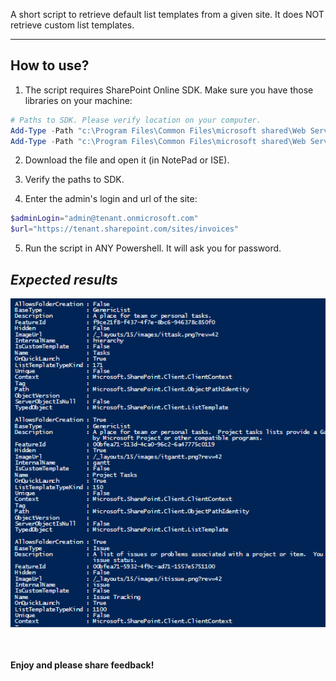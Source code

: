 A short script to retrieve default list templates from a given site. It does NOT retrieve custom list templates.

<hr>

## **How to use?**

1. The script requires SharePoint Online SDK. Make sure you have those libraries on your machine:

```PowerShell
# Paths to SDK. Please verify location on your computer. 
Add-Type -Path "c:\Program Files\Common Files\microsoft shared\Web Server Extensions\16\ISAPI\Microsoft.SharePoint.Client.dll"  
Add-Type -Path "c:\Program Files\Common Files\microsoft shared\Web Server Extensions\16\ISAPI\Microsoft.SharePoint.Client.Runtime.dll"  
``` 
2. Download the file and open it (in NotePad or ISE).

3. Verify the paths to SDK.

4. Enter the admin's login and url of the site:

```PowerShell
$adminLogin="admin@tenant.onmicrosoft.com" 
$url="https://tenant.sharepoint.com/sites/invoices" 
``` 
5. Run the script in ANY Powershell. It will ask you for password.

 

 

## *Expected results*

 
<img src="../Get-SPOListTemplates to retrieve list templates on a SharePoint Online site/Get-SPOListTemplate.PNG" width="850">


<br/><br/>
<b>Enjoy and please share feedback!</b>
